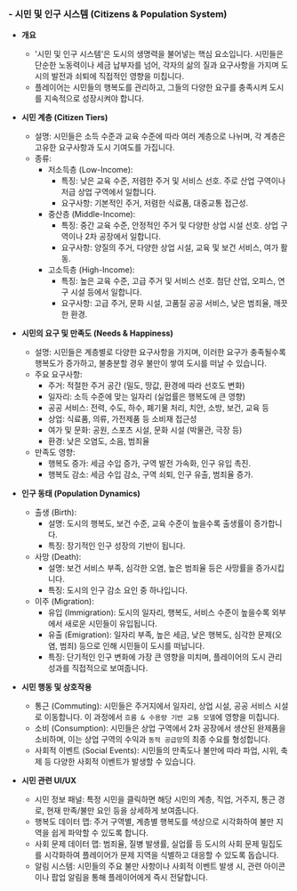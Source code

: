 ### - 시민 및 인구 시스템 (Citizens & Population System)

- **개요**
    - '시민 및 인구 시스템'은 도시의 생명력을 불어넣는 핵심 요소입니다. 시민들은 단순한 노동력이나 세금 납부자를 넘어, 각자의 삶의 질과 요구사항을 가지며 도시의 발전과 쇠퇴에 직접적인 영향을 미칩니다.
    - 플레이어는 시민들의 행복도를 관리하고, 그들의 다양한 요구를 충족시켜 도시를 지속적으로 성장시켜야 합니다.

- **시민 계층 (Citizen Tiers)**
    - 설명: 시민들은 소득 수준과 교육 수준에 따라 여러 계층으로 나뉘며, 각 계층은 고유한 요구사항과 도시 기여도를 가집니다.
    - 종류:
        - 저소득층 (Low-Income):
            - 특징: 낮은 교육 수준, 저렴한 주거 및 서비스 선호. 주로 산업 구역이나 저급 상업 구역에서 일합니다.
            - 요구사항: 기본적인 주거, 저렴한 식료품, 대중교통 접근성.
        - 중산층 (Middle-Income):
            - 특징: 중간 교육 수준, 안정적인 주거 및 다양한 상업 시설 선호. 상업 구역이나 2차 공장에서 일합니다.
            - 요구사항: 양질의 주거, 다양한 상업 시설, 교육 및 보건 서비스, 여가 활동.
        - 고소득층 (High-Income):
            - 특징: 높은 교육 수준, 고급 주거 및 서비스 선호. 첨단 산업, 오피스, 연구 시설 등에서 일합니다.
            - 요구사항: 고급 주거, 문화 시설, 고품질 공공 서비스, 낮은 범죄율, 깨끗한 환경.

- **시민의 요구 및 만족도 (Needs & Happiness)**
    - 설명: 시민들은 계층별로 다양한 요구사항을 가지며, 이러한 요구가 충족될수록 행복도가 증가하고, 불충분할 경우 불만이 쌓여 도시를 떠날 수 있습니다.
    - 주요 요구사항:
        - 주거: 적절한 주거 공간 (밀도, 땅값, 환경에 따라 선호도 변화)
        - 일자리: 소득 수준에 맞는 일자리 (실업률은 행복도에 큰 영향)
        - 공공 서비스: 전력, 수도, 하수, 폐기물 처리, 치안, 소방, 보건, 교육 등
        - 상업: 식료품, 의류, 가전제품 등 소비재 접근성
        - 여가 및 문화: 공원, 스포츠 시설, 문화 시설 (박물관, 극장 등)
        - 환경: 낮은 오염도, 소음, 범죄율
    - 만족도 영향:
        - 행복도 증가: 세금 수입 증가, 구역 발전 가속화, 인구 유입 촉진.
        - 행복도 감소: 세금 수입 감소, 구역 쇠퇴, 인구 유출, 범죄율 증가.

- **인구 동태 (Population Dynamics)**
    - 출생 (Birth):
        - 설명: 도시의 행복도, 보건 수준, 교육 수준이 높을수록 출생률이 증가합니다.
        - 특징: 장기적인 인구 성장의 기반이 됩니다.
    - 사망 (Death):
        - 설명: 보건 서비스 부족, 심각한 오염, 높은 범죄율 등은 사망률을 증가시킵니다.
        - 특징: 도시의 인구 감소 요인 중 하나입니다.
    - 이주 (Migration):
        - 유입 (Immigration): 도시의 일자리, 행복도, 서비스 수준이 높을수록 외부에서 새로운 시민들이 유입됩니다.
        - 유출 (Emigration): 일자리 부족, 높은 세금, 낮은 행복도, 심각한 문제(오염, 범죄) 등으로 인해 시민들이 도시를 떠납니다.
        - 특징: 단기적인 인구 변화에 가장 큰 영향을 미치며, 플레이어의 도시 관리 성과를 직접적으로 보여줍니다.

- **시민 행동 및 상호작용**
    - 통근 (Commuting): 시민들은 주거지에서 일자리, 상업 시설, 공공 서비스 시설로 이동합니다. 이 과정에서 `흐름 & 수용량 기반 교통 모델`에 영향을 미칩니다.
    - 소비 (Consumption): 시민들은 상업 구역에서 2차 공장에서 생산된 완제품을 소비하며, 이는 상업 구역의 수익과 `동적 공급망`의 최종 수요를 형성합니다.
    - 사회적 이벤트 (Social Events): 시민들의 만족도나 불만에 따라 파업, 시위, 축제 등 다양한 사회적 이벤트가 발생할 수 있습니다.

- **시민 관련 UI/UX**
    - 시민 정보 패널: 특정 시민을 클릭하면 해당 시민의 계층, 직업, 거주지, 통근 경로, 현재 만족/불만 요인 등을 상세하게 보여줍니다.
    - 행복도 데이터 맵: 주거 구역별, 계층별 행복도를 색상으로 시각화하여 불만 지역을 쉽게 파악할 수 있도록 합니다.
    - 사회 문제 데이터 맵: 범죄율, 질병 발생률, 실업률 등 도시의 사회 문제 밀집도를 시각화하여 플레이어가 문제 지역을 식별하고 대응할 수 있도록 돕습니다.
    - 알림 시스템: 시민들의 주요 불만 사항이나 사회적 이벤트 발생 시, 관련 아이콘이나 팝업 알림을 통해 플레이어에게 즉시 전달합니다.
